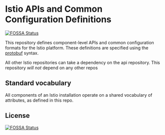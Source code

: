 # Istio APIs and Common Configuration Definitions
[![FOSSA Status](https://app.fossa.io/api/projects/git%2Bgithub.com%2Frshriram%2Fapi.svg?type=shield)](https://app.fossa.io/projects/git%2Bgithub.com%2Frshriram%2Fapi?ref=badge_shield)


This repository defines component-level APIs and common configuration formats for the Istio
platform. These definitions are specified using the [protobuf](https://github.com/google/protobuf)
syntax.

All other Istio repositories can take a dependency on the api
repository. This repository *will not* depend on any other repos

## Standard vocabulary

All components of an Istio installation operate on a shared vocabulary of attributes,
as defined in this repo.


## License
[![FOSSA Status](https://app.fossa.io/api/projects/git%2Bgithub.com%2Frshriram%2Fapi.svg?type=large)](https://app.fossa.io/projects/git%2Bgithub.com%2Frshriram%2Fapi?ref=badge_large)